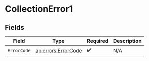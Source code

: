 # CollectionError1


## Fields

| Field                                                      | Type                                                       | Required                                                   | Description                                                |
| ---------------------------------------------------------- | ---------------------------------------------------------- | ---------------------------------------------------------- | ---------------------------------------------------------- |
| `ErrorCode`                                                | [apierrors.ErrorCode](../../models/apierrors/errorcode.md) | :heavy_check_mark:                                         | N/A                                                        |